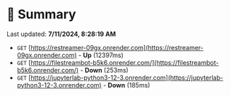 # 📖 Summary
Last updated: **7/11/2024, 8:28:19 AM**

- `GET` [https://restreamer-09gx.onrender.com](https://restreamer-09gx.onrender.com) - **Up** (12397ms)
- `GET` [https://filestreambot-b5k6.onrender.com/](https://filestreambot-b5k6.onrender.com/) - **Down** (253ms)
- `GET` [https://jupyterlab-python3-12-3.onrender.com](https://jupyterlab-python3-12-3.onrender.com) - **Down** (185ms)
